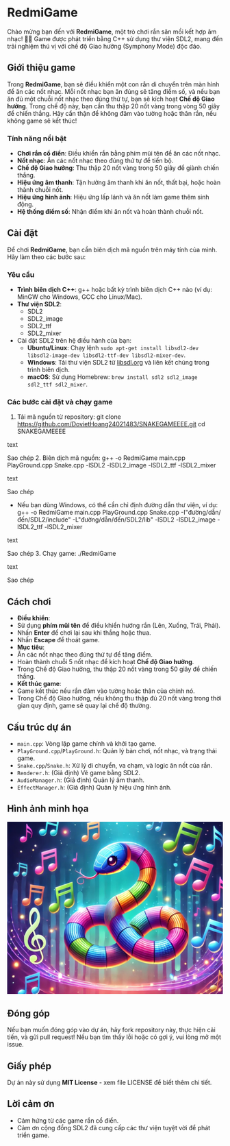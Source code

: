 # RedmiGame

Chào mừng bạn đến với **RedmiGame**, một trò chơi rắn săn mồi kết hợp âm nhạc! 🐍🎵 Game được phát triển bằng C++ sử dụng thư viện SDL2, mang đến trải nghiệm thú vị với chế độ Giao hưởng (Symphony Mode) độc đáo.

## Giới thiệu game

Trong **RedmiGame**, bạn sẽ điều khiển một con rắn di chuyển trên màn hình để ăn các nốt nhạc. Mỗi nốt nhạc bạn ăn đúng sẽ tăng điểm số, và nếu bạn ăn đủ một chuỗi nốt nhạc theo đúng thứ tự, bạn sẽ kích hoạt **Chế độ Giao hưởng**. Trong chế độ này, bạn cần thu thập 20 nốt vàng trong vòng 50 giây để chiến thắng. Hãy cẩn thận để không đâm vào tường hoặc thân rắn, nếu không game sẽ kết thúc!

### Tính năng nổi bật

- **Chơi rắn cổ điển**: Điều khiển rắn bằng phím mũi tên để ăn các nốt nhạc.
- **Nốt nhạc**: Ăn các nốt nhạc theo đúng thứ tự để tiến bộ.
- **Chế độ Giao hưởng**: Thu thập 20 nốt vàng trong 50 giây để giành chiến thắng.
- **Hiệu ứng âm thanh**: Tận hưởng âm thanh khi ăn nốt, thất bại, hoặc hoàn thành chuỗi nốt.
- **Hiệu ứng hình ảnh**: Hiệu ứng lấp lánh và ăn nốt làm game thêm sinh động.
- **Hệ thống điểm số**: Nhận điểm khi ăn nốt và hoàn thành chuỗi nốt.

## Cài đặt

Để chơi **RedmiGame**, bạn cần biên dịch mã nguồn trên máy tính của mình. Hãy làm theo các bước sau:

### Yêu cầu

- **Trình biên dịch C++**: g++ hoặc bất kỳ trình biên dịch C++ nào (ví dụ: MinGW cho Windows, GCC cho Linux/Mac).
- **Thư viện SDL2**:
  - SDL2
  - SDL2_image
  - SDL2_ttf
  - SDL2_mixer
- Cài đặt SDL2 trên hệ điều hành của bạn:
  - **Ubuntu/Linux**: Chạy lệnh `sudo apt-get install libsdl2-dev libsdl2-image-dev libsdl2-ttf-dev libsdl2-mixer-dev`.
  - **Windows**: Tải thư viện SDL2 từ [libsdl.org](https://www.libsdl.org/) và liên kết chúng trong trình biên dịch.
  - **macOS**: Sử dụng Homebrew: `brew install sdl2 sdl2_image sdl2_ttf sdl2_mixer`.

### Các bước cài đặt và chạy game

1. Tải mã nguồn từ repository:
git clone https://github.com/DovietHoang24021483/SNAKEGAMEEEE.git
cd SNAKEGAMEEEE

text

Sao chép
2. Biên dịch mã nguồn:
g++ -o RedmiGame main.cpp PlayGround.cpp Snake.cpp -lSDL2 -lSDL2_image -lSDL2_ttf -lSDL2_mixer

text

Sao chép
- Nếu bạn dùng Windows, có thể cần chỉ định đường dẫn thư viện, ví dụ:
g++ -o RedmiGame main.cpp PlayGround.cpp Snake.cpp -I"đường/dẫn/đến/SDL2/include" -L"đường/dẫn/đến/SDL2/lib" -lSDL2 -lSDL2_image -lSDL2_ttf -lSDL2_mixer

text

Sao chép
3. Chạy game:
./RedmiGame

text

Sao chép

## Cách chơi

- **Điều khiển**:
- Sử dụng **phím mũi tên** để điều khiển hướng rắn (Lên, Xuống, Trái, Phải).
- Nhấn **Enter** để chơi lại sau khi thắng hoặc thua.
- Nhấn **Escape** để thoát game.
- **Mục tiêu**:
- Ăn các nốt nhạc theo đúng thứ tự để tăng điểm.
- Hoàn thành chuỗi 5 nốt nhạc để kích hoạt **Chế độ Giao hưởng**.
- Trong Chế độ Giao hưởng, thu thập 20 nốt vàng trong 50 giây để chiến thắng.
- **Kết thúc game**:
- Game kết thúc nếu rắn đâm vào tường hoặc thân của chính nó.
- Trong Chế độ Giao hưởng, nếu không thu thập đủ 20 nốt vàng trong thời gian quy định, game sẽ quay lại chế độ thường.

## Cấu trúc dự án

- `main.cpp`: Vòng lặp game chính và khởi tạo game.
- `PlayGround.cpp`/`PlayGround.h`: Quản lý bàn chơi, nốt nhạc, và trạng thái game.
- `Snake.cpp`/`Snake.h`: Xử lý di chuyển, va chạm, và logic ăn nốt của rắn.
- `Renderer.h`: (Giả định) Vẽ game bằng SDL2.
- `AudioManager.h`: (Giả định) Quản lý âm thanh.
- `EffectManager.h`: (Giả định) Quản lý hiệu ứng hình ảnh.

## Hình ảnh minh họa

![Ảnh chụp gameplay](screenshot1.png)

## Đóng góp

Nếu bạn muốn đóng góp vào dự án, hãy fork repository này, thực hiện cải tiến, và gửi pull request! Nếu bạn tìm thấy lỗi hoặc có gợi ý, vui lòng mở một issue.

## Giấy phép

Dự án này sử dụng **MIT License** - xem file LICENSE để biết thêm chi tiết.

## Lời cảm ơn

- Cảm hứng từ các game rắn cổ điển.
- Cảm ơn cộng đồng SDL2 đã cung cấp các thư viện tuyệt vời để phát triển game.
